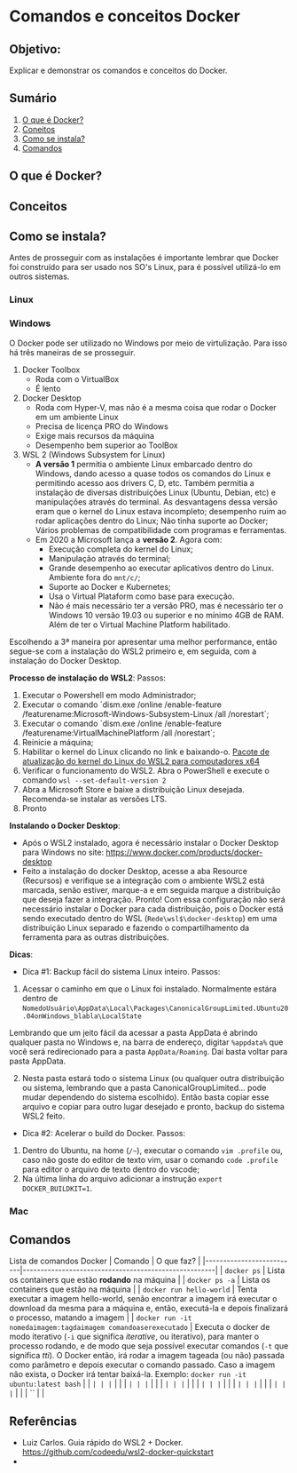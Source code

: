 # Comandos e conceitos Docker
## Objetivo:
Explicar e demonstrar os comandos e conceitos do Docker.

## Sumário
1. [O que é Docker?](#o-que-é-docker)
2. [Coneitos](#conceitos)
3. [Como se instala?](#como-se-instala)
4. [Comandos](#comandos)

## O que é Docker?


## Conceitos
## Como se instala?
Antes de prosseguir com as instalações é importante lembrar que Docker foi construído para ser usado nos SO's Linux, para é possível utilizá-lo em outros sistemas.

### Linux


### Windows
O Docker pode ser utilizado no Windows por meio de virtulização. Para isso há três maneiras de se prosseguir.
1. Docker Toolbox
   - Roda com o VirtualBox
   - É lento
2. Docker Desktop
   - Roda com Hyper-V, mas não é a mesma coisa que rodar o Docker em um ambiente Linux
   - Precisa de licença PRO do Windows
   - Exige mais recursos da máquina
   - Desempenho bem superior ao ToolBox
3. WSL 2 (Windows Subsystem for Linux)
   - **A versão 1** permitia o ambiente Linux embarcado dentro do Windows, dando acesso a quase todos os comandos do Linux e permitindo acesso aos drivers C, D, etc. Também permitia a instalação de diversas distribuições Linux (Ubuntu, Debian, etc) e manipulações através do terminal. As desvantagens dessa versão eram que o kernel do Linux estava incompleto; desempenho ruim ao rodar aplicações dentro do Linux; Não tinha suporte ao Docker; Vários problemas de compatibilidade com programas e ferramentas.
   - Em 2020 a Microsoft lança a **versão 2**. Agora com:
     - Execução completa do kernel do Linux;
     - Manipulação através do terminal;
     - Grande desempenho ao executar aplicativos dentro do Linux. Ambiente fora do `mnt/c/`;
     - Suporte ao Docker e Kubernetes;
     - Usa o Virtual Plataform como base para execução.
     - Não é mais necessário ter a versão PRO, mas é necessário ter o Windows 10 versão 19.03 ou superior e no mínimo 4GB de RAM. Além de ter o Virtual Machine Platform habilitado.

Escolhendo a 3ª maneira por apresentar uma melhor performance, então segue-se com a instalação do WSL2 primeiro e, em seguida, com a instalação do Docker Desktop.

**Processo de instalação do WSL2**:
Passos:
1. Executar o Powershell em modo Administrador;
2. Executar o comando ´dism.exe /online /enable-feature /featurename:Microsoft-Windows-Subsystem-Linux /all /norestart´;
3. Executar o comando ´dism.exe /online /enable-feature /featurename:VirtualMachinePlatform /all /norestart´;
4. Reinicie a máquina;
5. Habilitar o kernel do Linux clicando no link e baixando-o. [Pacote de atualização do kernel do Linux do WSL2 para computadores x64](https://wslstorestorage.blob.core.windows.net/wslblob/wsl_update_x64.msi)
6. Verificar o funcionamento do WSL2. Abra o PowerShell e execute o comando `wsl --set-default-version 2`
7. Abra a Microsoft Store e baixe a distribuição Linux desejada. Recomenda-se instalar as versões LTS.
8. Pronto

**Instalando o Docker Desktop**:
- Após o WSL2 instalado, agora é necessário instalar o Docker Desktop para Windows no site: https://www.docker.com/products/docker-desktop
- Feito a instalação do docker Desktop, acesse a aba Resource (Recursos) e verifique se a integração com o ambiente WSL2 está marcada, senão estiver, marque-a e em seguida marque a distribuição que deseja fazer a integração. Pronto! Com essa configuração não será necessário instalar o Docker para cada distribuição, pois o Docker está sendo executado dentro do WSL (`Rede\wsl$\docker-desktop`) em uma distribuição Linux separado e fazendo o compartilhamento da ferramenta para as outras distribuições.

**Dicas**:
- Dica #1:
Backup fácil do sistema Linux inteiro.
Passos:
1. Acessar o caminho em que o Linux foi instalado. Normalmente estára dentro de `NomedoUsuário\AppData\Local\Packages\CanonicalGroupLimited.Ubuntu20.04onWindows_blabla\LocalState`

Lembrando que um jeito fácil da acessar a pasta AppData é abrindo qualquer pasta no Windows e, na barra de endereço, digitar `%appdata%` que você será redirecionado para a pasta `AppData/Roaming`. Daí basta voltar para pasta AppData.

2. Nesta pasta estará todo o sistema Linux (ou qualquer outra distribuição ou sistema, lembrando que a pasta CanonicalGroupLimited... pode mudar dependendo do sistema escolhido). Então basta copiar esse arquivo e copiar para outro lugar desejado e pronto, backup do sistema WSL2 feito.
   
- Dica #2:
Acelerar o build do Docker.
Passos:
1. Dentro do Ubuntu, na home (`/~`), executar o comando `vim .profile` ou, caso não goste do editor de texto vim, usar o comando `code .profile` para editor o arquivo de texto dentro do vscode;
2. Na última linha do arquivo adicionar a instrução `export DOCKER_BUILDKIT=1`.

### Mac


## Comandos
Lista de comandos Docker
| Comando                  | O que faz?                                           |
|--------------------------|------------------------------------------------------|
| `docker ps`              | Lista os containers que estão **rodando** na máquina |
| `docker ps -a`           | Lista os containers que estão na máquina             |
| `docker run hello-world` | Tenta executar a imagem hello-world, senão encontrar a imagem irá executar o download da mesma para a máquina e, então, executá-la e depois finalizará o processo, matando a imagem |
| `docker run -it nomedaimagem:tagdaimagem comandoaserexecutado` | Executa o docker de modo iterativo (`-i` que significa *iterative*, ou iterativo), para manter o processo rodando, e de modo que seja possível executar comandos (`-t` que significa *tti*). O Docker então, irá rodar a imagem tageada (ou não) passada como parâmetro e depois executar o comando passado. Caso a imagem não exista, o Docker irá tentar baixá-la. Exemplo: `docker run -it ubuntu:latest bash` |
| `` | |
| `` | |
| `` | |
| `` | |
| `` | |
| `` | |
| `` | |
| `` | |
| `` | |
| `` | |
| `` | |
| `` | |
| `` | |

## Referências
- Luiz Carlos. Guia rápido do WSL2 + Docker. https://github.com/codeedu/wsl2-docker-quickstart
- 